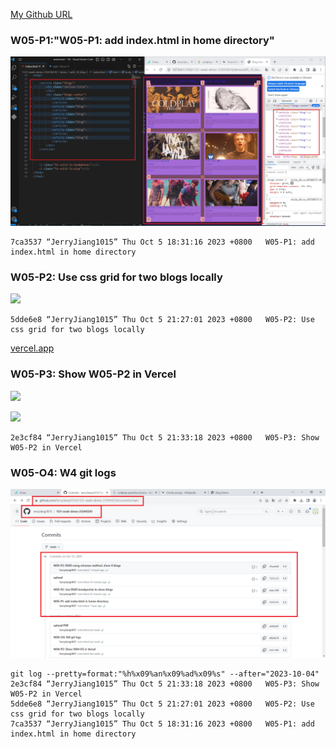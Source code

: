 [My Github URL](https://github.com/JerryJiang1015/1121-sweb-demo-212410210.git)

### W05-P1:"W05-P1: add index.html in home directory"

![](W05-p1-1.png)

```
7ca3537 “JerryJiang1015” Thu Oct 5 18:31:16 2023 +0800   W05-P1: add index.html in home directory
```

### W05-P2: Use css grid for two blogs locally

![](W05-p2.png)

```
5dde6e8 “JerryJiang1015” Thu Oct 5 21:27:01 2023 +0800   W05-P2: Use css grid for two blogs locally
```

[vercel.app](https://1121-sweb-demo-212410210.vercel.app/)

### W05-P3: Show W05-P2 in Vercel

![](W05-p3-1.png)

![](W05-p3-2.png)

```
2e3cf84 “JerryJiang1015” Thu Oct 5 21:33:18 2023 +0800   W05-P3: Show W05-P2 in Vercel
```

### W05-O4: W4 git logs

![](W05-p4.png)

```
git log --pretty=format:"%h%x09%an%x09%ad%x09%s" --after="2023-10-04"
2e3cf84 “JerryJiang1015” Thu Oct 5 21:33:18 2023 +0800   W05-P3: Show W05-P2 in Vercel
5dde6e8 “JerryJiang1015” Thu Oct 5 21:27:01 2023 +0800   W05-P2: Use css grid for two blogs locally
7ca3537 “JerryJiang1015” Thu Oct 5 18:31:16 2023 +0800   W05-P1: add index.html in home directory
```
